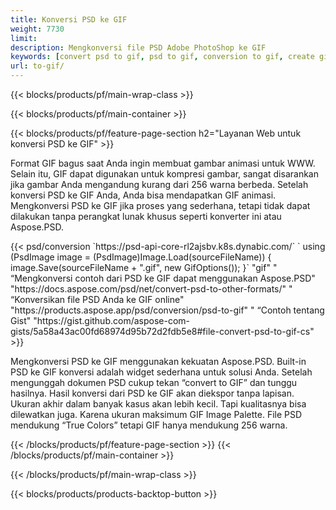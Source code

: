 ```yaml
---
title: Konversi PSD ke GIF
weight: 7730
limit: 
description: Mengkonversi file PSD Adobe PhotoShop ke GIF
keywords: [convert psd to gif, psd to gif, conversion to gif, create gif from psd, print psd as gif]
url: to-gif/
---
```


{{< blocks/products/pf/main-wrap-class >}}

{{< blocks/products/pf/main-container >}}

{{< blocks/products/pf/feature-page-section h2="Layanan Web untuk konversi PSD ke GIF" >}}
<p>Format GIF bagus saat Anda ingin membuat gambar animasi untuk WWW. Selain itu, GIF dapat digunakan untuk kompresi gambar, sangat disarankan jika gambar Anda mengandung kurang dari 256 warna berbeda. Setelah konversi PSD ke GIF Anda, Anda bisa mendapatkan GIF animasi. Mengkonversi PSD ke GIF jika proses yang sederhana, tetapi tidak dapat dilakukan tanpa perangkat lunak khusus seperti konverter ini atau Aspose.PSD.</p>
{{< psd/conversion `https://psd-api-core-rl2ajsbv.k8s.dynabic.com/` 
`    using (PsdImage image = (PsdImage)Image.Load(sourceFileName))
    {
        image.Save(sourceFileName + ".gif",  new GifOptions());
    }` 
"gif" "
“Mengkonversi contoh dari PSD ke GIF dapat menggunakan Aspose.PSD"  "https://docs.aspose.com/psd/net/convert-psd-to-other-formats/" "
“Konversikan file PSD Anda ke GIF online" "https://products.aspose.app/psd/conversion/psd-to-gif" "
“Contoh tentang Gist" "https://gist.github.com/aspose-com-gists/5a58a43ac00fd68974d95b72d2fdb5e8#file-convert-psd-to-gif-cs" >}}
<p>Mengkonversi PSD ke GIF menggunakan kekuatan Aspose.PSD. Built-in PSD ke GIF konversi adalah widget sederhana untuk solusi Anda. Setelah mengunggah dokumen PSD cukup tekan “convert to GIF” dan tunggu hasilnya. Hasil konversi dari PSD ke GIF akan diekspor tanpa lapisan. Ukuran akhir dalam banyak kasus akan lebih kecil. Tapi kualitasnya bisa dilewatkan juga. Karena ukuran maksimum GIF Image Palette. File PSD mendukung “True Colors” tetapi GIF hanya mendukung 256 warna. </p>
{{< /blocks/products/pf/feature-page-section >}}
{{< /blocks/products/pf/main-container >}}


{{< /blocks/products/pf/main-wrap-class >}}

{{< blocks/products/products-backtop-button >}}
